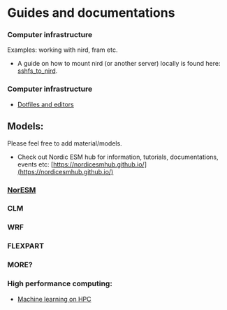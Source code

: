 # Guides and documentations

### Computer infrastructure
Examples: working with nird, fram etc. 

- A guide on how to mount nird (or another server) locally is found here: [sshfs_to_nird](sshfs_to_nird.md).

### Computer infrastructure
- [Dotfiles and editors](guides_and_docs/computer_configuration/dotfiles_and_editors.md)
## Models:
Please feel free to add material/models. 

- Check out Nordic ESM hub for information, tutorials, documentations, events etc: [https://nordicesmhub.github.io/](https://nordicesmhub.github.io/)

### [NorESM](NorESM.md)

### CLM

### WRF

### FLEXPART

### MORE?

### High performance computing:
- [Machine learning on HPC](machine_learning.md)
